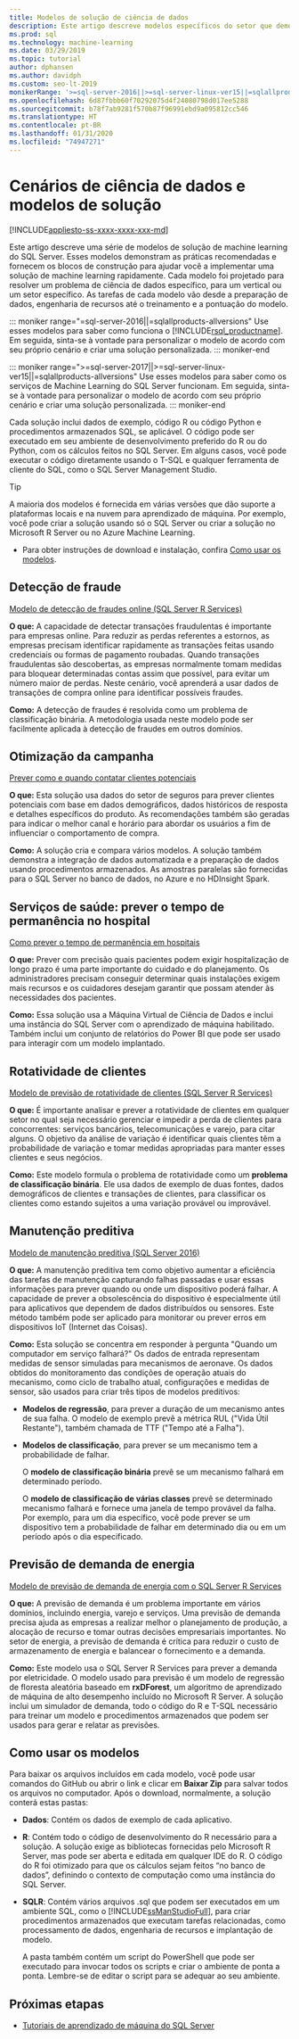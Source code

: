 ```yaml
---
title: Modelos de solução de ciência de dados
description: Este artigo descreve modelos específicos do setor que demonstram as melhores práticas e fornecem os blocos de construção para ajudar você a implementar uma solução de machine learning.
ms.prod: sql
ms.technology: machine-learning
ms.date: 03/29/2019
ms.topic: tutorial
author: dphansen
ms.author: davidph
ms.custom: seo-lt-2019
monikerRange: '>=sql-server-2016||>=sql-server-linux-ver15||=sqlallproducts-allversions'
ms.openlocfilehash: 6d87fbbb60f70292075d4f24080798d017ee5288
ms.sourcegitcommit: b78f7ab9281f570b87f96991ebd9a095812cc546
ms.translationtype: HT
ms.contentlocale: pt-BR
ms.lasthandoff: 01/31/2020
ms.locfileid: "74947271"
---
```

# <a name="data-science-scenarios-and-solution-templates"></a>Cenários de ciência de dados e modelos de solução
[!INCLUDE[appliesto-ss-xxxx-xxxx-xxx-md](../../includes/appliesto-ss-xxxx-xxxx-xxx-md.md)]

Este artigo descreve uma série de modelos de solução de machine learning do SQL Server. Esses modelos demonstram as práticas recomendadas e fornecem os blocos de construção para ajudar você a implementar uma solução de machine learning rapidamente. Cada modelo foi projetado para resolver um problema de ciência de dados específico, para um vertical ou um setor específico.
As tarefas de cada modelo vão desde a preparação de dados, engenharia de recursos até o treinamento e a pontuação do modelo. 

::: moniker range="=sql-server-2016||=sqlallproducts-allversions"
Use esses modelos para saber como funciona o [!INCLUDE[rsql_productname](../../includes/rsql-productname-md.md)]. Em seguida, sinta-se à vontade para personalizar o modelo de acordo com seu próprio cenário e criar uma solução personalizada.
::: moniker-end

::: moniker range=">=sql-server-2017||>=sql-server-linux-ver15||=sqlallproducts-allversions"
Use esses modelos para saber como os serviços de Machine Learning do SQL Server funcionam. Em seguida, sinta-se à vontade para personalizar o modelo de acordo com seu próprio cenário e criar uma solução personalizada.
::: moniker-end

Cada solução inclui dados de exemplo, código R ou código Python e procedimentos armazenados SQL, se aplicável. O código pode ser executado em seu ambiente de desenvolvimento preferido do R ou do Python, com os cálculos feitos no SQL Server. Em alguns casos, você pode executar o código diretamente usando o T-SQL e qualquer ferramenta de cliente do SQL, como o SQL Server Management Studio.

> [!TIP]
> 
> A maioria dos modelos é fornecida em várias versões que dão suporte a plataformas locais e na nuvem para aprendizado de máquina. Por exemplo, você pode criar a solução usando só o SQL Server ou criar a solução no Microsoft R Server ou no Azure Machine Learning.

+ Para obter instruções de download e instalação, confira [Como usar os modelos](#bkmk_HowTo).

## <a name="fraud-detection"></a>Detecção de fraude

[Modelo de detecção de fraudes online (SQL Server R Services)](https://github.com/Microsoft/r-server-fraud-detection)

**O que:** A capacidade de detectar transações fraudulentas é importante para empresas online. Para reduzir as perdas referentes a estornos, as empresas precisam identificar rapidamente as transações feitas usando credenciais ou formas de pagamento roubadas. Quando transações fraudulentas são descobertas, as empresas normalmente tomam medidas para bloquear determinadas contas assim que possível, para evitar um número maior de perdas. Neste cenário, você aprenderá a usar dados de transações de compra online para identificar possíveis fraudes.

**Como:**  A detecção de fraudes é resolvida como um problema de classificação binária. A metodologia usada neste modelo pode ser facilmente aplicada à detecção de fraudes em outros domínios.


## <a name="campaign-optimization"></a>Otimização da campanha

[Prever como e quando contatar clientes potenciais](https://microsoft.github.io/r-server-campaign-optimization/)

**O que:** Esta solução usa dados do setor de seguros para prever clientes potenciais com base em dados demográficos, dados históricos de resposta e detalhes específicos do produto.  As recomendações também são geradas para indicar o melhor canal e horário para abordar os usuários a fim de influenciar o comportamento de compra.

**Como:** A solução cria e compara vários modelos. A solução também demonstra a integração de dados automatizada e a preparação de dados usando procedimentos armazenados. As amostras paralelas são fornecidas para o SQL Server no banco de dados, no Azure e no HDInsight Spark. 

## <a name="health-care-predict-length-of-stay-in-hospital"></a>Serviços de saúde: prever o tempo de permanência no hospital 

[Como prever o tempo de permanência em hospitais](https://gallery.cortanaintelligence.com/Solution/Predicting-Length-of-Stay-in-Hospitals-1)

**O que:** Prever com precisão quais pacientes podem exigir hospitalização de longo prazo é uma parte importante do cuidado e do planejamento. Os administradores precisam conseguir determinar quais instalações exigem mais recursos e os cuidadores desejam garantir que possam atender às necessidades dos pacientes.

**Como:** Essa solução usa a Máquina Virtual de Ciência de Dados e inclui uma instância do SQL Server com o aprendizado de máquina habilitado. Também inclui um conjunto de relatórios do Power BI que pode ser usado para interagir com um modelo implantado.

## <a name="customer-churn"></a>Rotatividade de clientes

[Modelo de previsão de rotatividade de clientes (SQL Server R Services)](https://github.com/Microsoft/SQL-Server-R-Services-Samples/blob/master/Churn/README.md)

**O que:** É importante analisar e prever a rotatividade de clientes em qualquer setor no qual seja necessário gerenciar e impedir a perda de clientes para concorrentes: serviços bancários, telecomunicações e varejo, para citar alguns. O objetivo da análise de variação é identificar quais clientes têm a probabilidade de variação e tomar medidas apropriadas para manter esses clientes e seus negócios.

**Como:** Este modelo formula o problema de rotatividade como um **problema de classificação binária**. Ele usa dados de exemplo de duas fontes, dados demográficos de clientes e transações de clientes, para classificar os clientes como estando sujeitos a uma variação provável ou improvável.
  
## <a name="predictive-maintenance"></a>Manutenção preditiva

[Modelo de manutenção preditiva (SQL Server 2016)](https://github.com/Microsoft/SQL-Server-R-Services-Samples/blob/master/PredictiveMaintenance/README.md)

**O que:** A manutenção preditiva tem como objetivo aumentar a eficiência das tarefas de manutenção capturando falhas passadas e usar essas informações para prever quando ou onde um dispositivo poderá falhar. A capacidade de prever a obsolescência do dispositivo é especialmente útil para aplicativos que dependem de dados distribuídos ou sensores. Este método também pode ser aplicado para monitorar ou prever erros em dispositivos IoT (Internet das Coisas).

**Como:** Esta solução se concentra em responder à pergunta "Quando um computador em serviço falhará?" Os dados de entrada representam medidas de sensor simuladas para mecanismos de aeronave. Os dados obtidos do monitoramento das condições de operação atuais do mecanismo, como ciclo de trabalho atual, configurações e medidas de sensor, são usados para criar três tipos de modelos preditivos:

-   **Modelos de regressão**, para prever a duração de um mecanismo antes de sua falha. O modelo de exemplo prevê a métrica RUL ("Vida Útil Restante"), também chamada de TTF ("Tempo até a Falha").
  
-   **Modelos de classificação**, para prever se um mecanismo tem a probabilidade de falhar.
  
    O **modelo de classificação binária** prevê se um mecanismo falhará em determinado período.

    O **modelo de classificação de várias classes** prevê se determinado mecanismo falhará e fornece uma janela de tempo provável da falha. Por exemplo, para um dia específico, você pode prever se um dispositivo tem a probabilidade de falhar em determinado dia ou em um período após o dia especificado.

## <a name="energy-demand-forecasting"></a>Previsão de demanda de energia

[Modelo de previsão de demanda de energia com o SQL Server R Services](https://gallery.cortanaintelligence.com/Tutorial/Energy-Demand-Forecast-Template-with-SQL-Server-R-Services-1)

**O que:** A previsão de demanda é um problema importante em vários domínios, incluindo energia, varejo e serviços. Uma previsão de demanda precisa ajuda as empresas a realizar melhor o planejamento de produção, a alocação de recurso e tomar outras decisões empresariais importantes. No setor de energia, a previsão de demanda é crítica para reduzir o custo de armazenamento de energia e balancear o fornecimento e a demanda.

**Como:** Este modelo usa o SQL Server R Services para prever a demanda por eletricidade. O modelo usado para previsão é um modelo de regressão de floresta aleatória baseado em **rxDForest**, um algoritmo de aprendizado de máquina de alto desempenho incluído no Microsoft R Server. A solução inclui um simulador de demanda, todo o código do R e T-SQL necessário para treinar um modelo e procedimentos armazenados que podem ser usados para gerar e relatar as previsões. 


## <a name="bkmk_HowTo"></a>Como usar os modelos

Para baixar os arquivos incluídos em cada modelo, você pode usar comandos do GitHub ou abrir o link e clicar em **Baixar Zip** para salvar todos os arquivos no computador.  Após o download, normalmente, a solução conterá estas pastas:
  
-   **Dados**: Contém os dados de exemplo de cada aplicativo.
  
-   **R**: Contém todo o código de desenvolvimento do R necessário para a solução. A solução exige as bibliotecas fornecidas pelo Microsoft R Server, mas pode ser aberta e editada em qualquer IDE do R. O código do R foi otimizado para que os cálculos sejam feitos “no banco de dados”, definindo o contexto de computação como uma instância do SQL Server.
  
-   **SQLR**: Contém vários arquivos .sql que podem ser executados em um ambiente SQL, como o [!INCLUDE[ssManStudioFull](../../includes/ssmanstudiofull-md.md)], para criar procedimentos armazenados que executam tarefas relacionadas, como processamento de dados, engenharia de recursos e implantação de modelo.
  
    A pasta também contém um script do PowerShell que pode ser executado para invocar todos os scripts e criar o ambiente de ponta a ponta. Lembre-se de editar o script para se adequar ao seu ambiente.

## <a name="next-steps"></a>Próximas etapas

+ [Tutoriais de aprendizado de máquina do SQL Server](machine-learning-services-tutorials.md)




